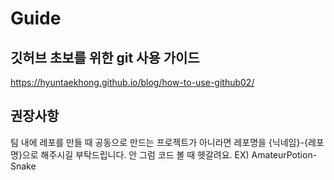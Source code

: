 # Guide

## 깃허브 초보를 위한 git 사용 가이드
https://hyuntaekhong.github.io/blog/how-to-use-github02/

## 권장사항
팀 내에 레포를 만들 때 공동으로 만드는 프로젝트가 아니라면 레포명을 {닉네임}-{레포명}으로 해주시길 부탁드립니다. 안 그럼 코드 볼 때 헷갈려요.
EX) AmateurPotion-Snake
